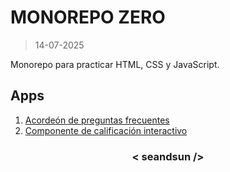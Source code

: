 # MONOREPO ZERO

>14-07-2025

Monorepo para practicar HTML, CSS y JavaScript.

## Apps

1. [Acordeón de preguntas frecuentes](https://seandsun.github.io/monorepo-zero-html-css-js/01-faq-accordion-main/)
2. [Componente de calificación interactivo](https://seandsun.github.io/monorepo-zero-html-css-js/02-interactive-rating-component-main/dist/)

<h3 align="center">< seandsun /></h3>
